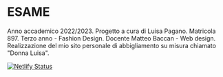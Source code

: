# ESAME
Anno accademico 2022/2023.
Progetto a cura di Luisa Pagano.
Matricola 897.
Terzo anno - Fashion Design.
Docente Matteo Baccan - Web design.
Realizzazione del mio sito personale di abbigliamento su misura chiamato "Donna Luisa".

[![Netlify Status](https://api.netlify.com/api/v1/badges/62f930e0-f493-4c25-9280-91ccd00582ce/deploy-status)](https://app.netlify.com/sites/sitodonnaluisa/deploys)
